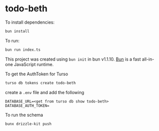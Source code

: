 # todo-beth

To install dependencies:

```bash
bun install
```

To run:

```bash
bun run index.ts
```

This project was created using `bun init` in bun v1.1.10. [Bun](https://bun.sh) is a fast all-in-one JavaScript runtime.


To get the AuthToken for Turso

```bash
turso db tokens create todo-beth
```

create a `.env` file and add the following 
```
DATABASE_URL=<get from turso db show todo-beth>
DATABASE_AUTH_TOKEN=
```

To run the schema

```bash
bunx drizzle-kit push
```
